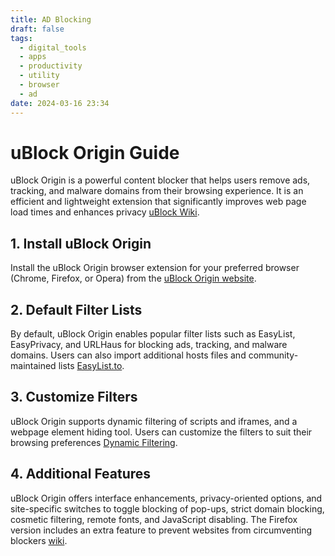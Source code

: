 ```yaml
---
title: AD Blocking
draft: false
tags:
  - digital_tools   
  - apps
  - productivity
  - utility
  - browser
  - ad
date: 2024-03-16 23:34
---
```

# uBlock Origin Guide

uBlock Origin is a powerful content blocker that helps users remove ads, tracking, and malware domains from their browsing experience. It is an efficient and lightweight extension that significantly improves web page load times and enhances privacy [uBlock Wiki](https://github.com/gorhill/uBlock/wiki).

## 1. Install uBlock Origin

Install the uBlock Origin browser extension for your preferred browser (Chrome, Firefox, or Opera) from the [uBlock Origin website](https://github.com/gorhill/uBlock/#installation).

## 2. Default Filter Lists

By default, uBlock Origin enables popular filter lists such as EasyList, EasyPrivacy, and URLHaus for blocking ads, tracking, and malware domains. Users can also import additional hosts files and community-maintained lists [EasyList.to](https://easylist.to/pages/policy.html).

## 3. Customize Filters

uBlock Origin supports dynamic filtering of scripts and iframes, and a webpage element hiding tool. Users can customize the filters to suit their browsing preferences [Dynamic Filtering](https://github.com/gorhill/uBlock/wiki/Dynamic-filtering:-Benefits-of-blocking-3rd-party-script-and-iframe-tags).

## 4. Additional Features

uBlock Origin offers interface enhancements, privacy-oriented options, and site-specific switches to toggle blocking of pop-ups, strict domain blocking, cosmetic filtering, remote fonts, and JavaScript disabling. The Firefox version includes an extra feature to prevent websites from circumventing blockers [wiki](https://github.com/gorhill/uBlock/wiki).